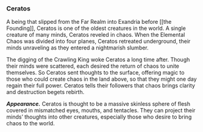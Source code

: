 ### Ceratos

A being that slipped from the Far Realm into Exandria before [[the Founding]], Ceratos is one of the oldest creatures in the world. A single creature of many minds, Ceratos reveled in chaos. When the Elemental Chaos was divided into four planes, Ceratos retreated underground, their minds unraveling as they entered a nightmarish slumber.

The digging of the Crawling King woke Ceratos a long time after. Though their minds were scattered, each desired the return of chaos to unite themselves. So Ceratos sent thoughts to the surface, offering magic to those who could create chaos in the land above, so that they might one day regain their full power. Ceratos tells their followers that chaos brings clarity and destruction begets rebirth.

**_Appearance._** Ceratos is thought to be a massive skinless sphere of flesh covered in mismatched eyes, mouths, and tentacles. They can project their minds’ thoughts into other creatures, especially those who desire to bring chaos to the world.